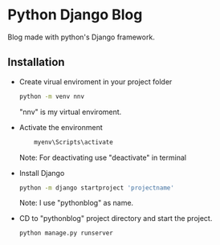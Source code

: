 # Python Django Blog

Blog made with python's Django framework.

## Installation

- Create virual enviroment in your project folder

    ```bash
    python -m venv nnv
    ```
    "nnv" is my virtual enviroment.

- Activate the environment 
   
    ```bash
        myenv\Scripts\activate
    ```
    Note: For deactivating use "deactivate" in terminal

- Install Django
    ```bash
    python -m django startproject 'projectname'
    ```
    Note: I use "pythonblog" as name.

- CD to "pythonblog" project directory and start the project.
    ```bash
    python manage.py runserver
    ```
    